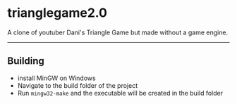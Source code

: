 
# trianglegame2.0


A clone of youtuber Dani's Triangle Game but made without a game engine.
___

## Building

- install MinGW on Windows
- Navigate to the build folder of the project
- Run `mingw32-make` and the executable will be created in the build folder 